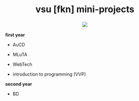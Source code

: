 <h1 align="center">
  vsu [fkn] mini-projects 
</h1>

<h3 align="center">
  <img src="https://i.pinimg.com/originals/48/a0/37/48a037b61ac1dbd4bd2bf90f8e99613d.gif">
</h3>

**first year**
* AuCD
* MLuTA
* WebTech
* introduction to programming (VVP)

  <bd>

**second year**
* BD
